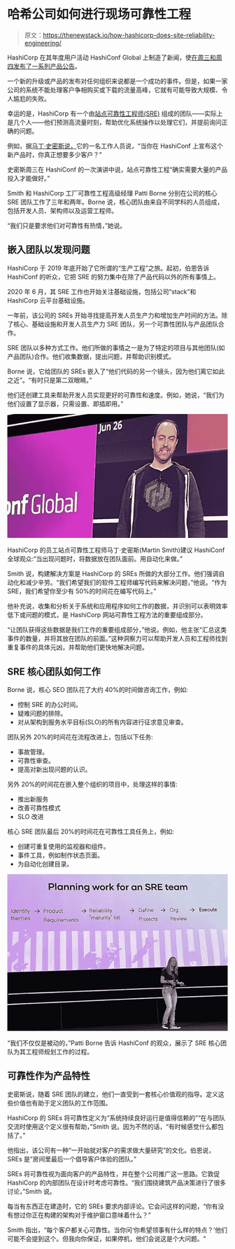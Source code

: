 # 哈希公司如何进行现场可靠性工程

> 原文：<https://thenewstack.io/how-hashicorp-does-site-reliability-engineering/>

HashiCorp 在其年度用户活动 HashiConf Global 上制造了新闻，使[在周三和周四发布了一系列产品公告](https://thenewstack.io/hashicorp-cloud-can-now-spin-up-a-single-sign-on-zero-trust-network/)。

一个新的升级或产品的发布对任何组织来说都是一个成功的事件。但是，如果一家公司的系统不能处理客户争相购买或下载的流量高峰，它就有可能导致大规模、令人尴尬的失败。

幸运的是，HashiCorp 有一个由[站点可靠性工程师(SRE)](https://thenewstack.io/devops-institute-checks-the-pulse-of-sre/) 组成的团队——实际上是几个人——他们预测高流量时刻，帮助优化系统操作以处理它们，并提前询问正确的问题。

例如，据[马丁·史密斯说，](https://www.linkedin.com/in/martinbsmith/)它的一名工作人员说，“当你在 HashiConf 上宣布这个新产品时，你真正想要多少客户？”

史密斯周三在 HashiConf 的一次演讲中说，站点可靠性工程“确实需要大量的产品投入才能做好。”

Smith 和 HashiCorp 工厂可靠性工程高级经理 Patti Borne 分别在公司的核心 SRE 团队工作了三年和两年。Borne 说，核心团队由来自不同学科的人员组成，包括开发人员、架构师以及运营工程师。

“我们只是要求他们对可靠性有热情，”她说。

## 嵌入团队以发现问题

HashiCorp 于 2019 年底开始了它所谓的“生产工程”之旅。起初，伯恩告诉 HashiConf 的听众，它把 SRE 的努力集中在除了产品代码以外的所有事情上。

2020 年 6 月，其 SRE 工作也开始关注基础设施，包括公司“stack”和 HashiCorp 云平台基础设施。

一年前，该公司的 SREs 开始寻找提高开发人员生产力和增加生产时间的方法。除了核心、基础设施和开发人员生产力 SRE 团队，另一个可靠性团队与产品团队合作。

SRE 团队以多种方式工作。他们所做的事情之一是为了特定的项目与其他团队(如产品团队)合作。他们收集数据，提出问题，并帮助识别模式。

Borne 说，它给团队的 SREs 嵌入了“他们代码的另一个镜头，因为他们离它如此之近”。“有时只是第二双眼睛。”

他们还创建工具来帮助开发人员实现更好的可靠性和速度。例如，她说，“我们为他们设置了显示器，只需设置、即插即用。”

![Martin Smith, staff SRE at Hashicorp, presents at HashiConf 2022](img/c59a9f0806ba463af9130bbb019218ca.png)

HashiCorp 的员工站点可靠性工程师马丁·史密斯(Martin Smith)建议 HashiConf 全球观众:“当出现问题时，将数据放在团队面前。用自动化来做。”

Smith 说，构建解决方案是 HashiCorp 的 SREs 所做的大部分工作。他们强调自动化和减少辛劳。“我们希望我们的软件工程师编写代码来解决问题，”他说。“作为 SRE，我们希望你至少有 50%的时间花在编写代码上。”

他补充说，收集和分析关于系统和应用程序如何工作的数据，并识别可以表明效率低下或问题的模式，是 HashiCorp 网站可靠性工程方法的重要组成部分。

“让团队获得这些数据是我们工作的重要组成部分，”他说。例如，他主张“汇总这类事件的数量，并将其放在团队的前面。”这种洞察力可以帮助开发人员和工程师找到重复事件的具体元凶，并帮助他们更快地解决问题。

## SRE 核心团队如何工作

Borne 说，核心 SEO 团队花了大约 40%的时间做咨询工作，例如:

*   控制 SRE 的办公时间。
*   疑难问题的排除。
*   对从架构到服务水平目标(SLO)的所有内容进行征求意见审查。

团队另外 20%的时间花在流程改进上，包括以下任务:

*   事故管理。
*   可靠性审查。
*   提高对新出现问题的认识。

另外 20%的时间花在嵌入整个组织的项目中，处理这样的事情:

*   推出新服务
*   改善可靠性模式
*   SLO 改进

核心 SRE 团队最后 20%的时间花在可靠性工具任务上，例如:

*   创建可重复使用的监视器和组件。
*   事件工具，例如制作状态页面。
*   为自动化创建目录。

![Patti Borne, Senior manager of the Core SRE team at HashiCorp, stands in front of a slide during a presentation at HashiConf Global 2022 that explains how her team plans work. The slide reads; Planning work for an SRE Team. Product requirements, Reliabilty "maturity" list. Define projects. Org review. Execute](img/c926df7d67867cf1ccf080d71af7f39f.png)

“我们不仅仅是被动的，”Patti Borne 告诉 HashiConf 的观众，展示了 SRE 核心团队为其工程师规划工作的过程。

## 可靠性作为产品特性

史密斯说，随着 SRE 团队的建立，他们一直受到一套核心价值观的指导。定义这些价值也有助于定义团队的工作范围。

HashiCorp 的 SREs 将可靠性定义为“系统持续良好运行是值得信赖的”“在与团队交流时使用这个定义很有帮助，”Smith 说。因为不然的话，“有时候感觉什么都包括了。”

他指出，该公司有一种“一开始就对客户的需求做大量研究”的文化。伯恩说，SREs 是“房间里最后一个倡导客户体验的团队。”

SREs 将可靠性视为面向客户的产品特性，并在整个公司推广这一思路。它敦促 HashiCorp 的内部团队在设计时考虑可靠性。“我们围绕建筑产品决策进行了很多讨论，”Smith 说。

每当有东西正在建造时，它的 SREs 要求内部评论。它会问这样的问题，“你有没有想过你正在构建的架构对于维护窗口意味着什么？”

Smith 指出，“每个客户都关心可靠性。当你问‘你希望领事有什么样的特点？’他们可能不会提到这个。但我向你保证，如果停机，他们会说这是个大问题。"

<svg xmlns:xlink="http://www.w3.org/1999/xlink" viewBox="0 0 68 31" version="1.1"><title>Group</title> <desc>Created with Sketch.</desc></svg>